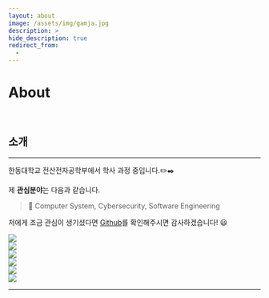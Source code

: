 ```yaml
---
layout: about
image: /assets/img/gamja.jpg
description: >
hide_description: true
redirect_from:
  -
---
```


# About

<!--author-->

<br>

## 소개
---
한동대학교 전산전자공학부에서 학사 과정 중입니다.✏️✒️

제 **관심분야**는 다음과 같습니다.

> 📝 Computer System, Cybersecurity, Software Engineering

저에게 조금 관심이 생기셨다면 [Github](https://github.com/baejaeho18)를 확인해주시면 감사하겠습니다! 😃

<div class="me">
    <div><img src= "/assets/img/me/me0.jpg"></div>
    <div><img src= "/assets/img/me/me1.jpg"></div>
    <div><img src= "/assets/img/me/me2.jpg"></div>
    <div><img src= "/assets/img/me/me3.jpg"></div>
    <div><img src= "/assets/img/me/me4.jpg"></div>
    <div><img src= "/assets/img/me/me5.jpg"></div>
</div>

  <script>
    $(document).ready(function(){
      $('.me').slick();
    });
  </script>


---
